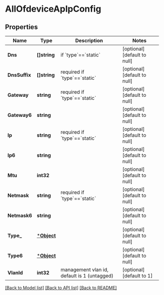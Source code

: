 # AllOfdeviceApIpConfig

## Properties
Name | Type | Description | Notes
------------ | ------------- | ------------- | -------------
**Dns** | **[]string** | if &#x60;type&#x60;&#x3D;&#x3D;&#x60;static&#x60; | [optional] [default to null]
**DnsSuffix** | **[]string** | required if &#x60;type&#x60;&#x3D;&#x3D;&#x60;static&#x60; | [optional] [default to null]
**Gateway** | **string** | required if &#x60;type&#x60;&#x3D;&#x3D;&#x60;static&#x60; | [optional] [default to null]
**Gateway6** | **string** |  | [optional] [default to null]
**Ip** | **string** | required if &#x60;type&#x60;&#x3D;&#x3D;&#x60;static&#x60; | [optional] [default to null]
**Ip6** | **string** |  | [optional] [default to null]
**Mtu** | **int32** |  | [optional] [default to null]
**Netmask** | **string** | required if &#x60;type&#x60;&#x3D;&#x3D;&#x60;static&#x60; | [optional] [default to null]
**Netmask6** | **string** |  | [optional] [default to null]
**Type_** | [***Object**](.md) |  | [optional] [default to null]
**Type6** | [***Object**](.md) |  | [optional] [default to null]
**VlanId** | **int32** | management vlan id, default is 1 (untagged) | [optional] [default to 1]

[[Back to Model list]](../README.md#documentation-for-models) [[Back to API list]](../README.md#documentation-for-api-endpoints) [[Back to README]](../README.md)

